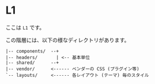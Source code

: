 L1
==

ここは `L1` です。

この階層には、以下の様なディレクトリがあります。

```
|-- components/  --+
|-- headers/       | <-- 基本単位
|-- shared/      --+
|-- vendor/      <------ ベンダーの CSS (プラグイン等)
`-- layouts/     <------ 各レイアウト (テーマ) 毎のスタイル
```
